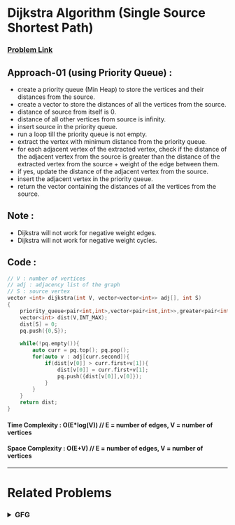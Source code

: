 # Dijkstra Algorithm (Single Source Shortest Path)
### [Problem Link]()

## Approach-01 (using Priority Queue) : 
* create a priority queue (Min Heap) to store the vertices and their distances from the source.
* create a vector to store the distances of all the vertices from the source.
* distance of source from itself is 0.
* distance of all other vertices from source is infinity.
* insert source in the priority queue.
* run a loop till the priority queue is not empty.
* extract the vertex with minimum distance from the priority queue.
* for each adjacent vertex of the extracted vertex, check if the distance of the adjacent vertex from the source is greater than the distance of the extracted vertex from the source + weight of the edge between them.
* if yes, update the distance of the adjacent vertex from the source.
* insert the adjacent vertex in the priority queue.
* return the vector containing the distances of all the vertices from the source.

## Note :
* Dijkstra will not work for negative weight edges.
* Dijkstra will not work for negative weight cycles.


## Code : 
```cpp
// V : number of vertices
// adj : adjacency list of the graph
// S : source vertex
vector <int> dijkstra(int V, vector<vector<int>> adj[], int S)
{
    priority_queue<pair<int,int>,vector<pair<int,int>>,greater<pair<int,int>>> pq;
    vector<int> dist(V,INT_MAX);
    dist[S] = 0;
    pq.push({0,S});
    
    while(!pq.empty()){
        auto curr = pq.top(); pq.pop();
        for(auto v : adj[curr.second]){
            if(dist[v[0]] > curr.first+v[1]){
                dist[v[0]] = curr.first+v[1];
                pq.push({dist[v[0]],v[0]});
            }
        }
    }
    return dist;
}
```

#### Time Complexity : O(E*log(V)) // E = number of edges, V = number of vertices
#### Space Complexity : O(E+V) // E = number of edges, V = number of vertices

---

# Related Problems

<!-- <h3>
<details>
<summary>LeetCode</summary>

> ### 1. Problem: Name ( [Try It]() )

</details>
</h3> -->


<h3>
<details>
<summary>GFG</summary>

> ### 1. Implementing Dijkstra Algorithm ( [Try It](https://practice.geeksforgeeks.org/problems/implementing-dijkstra-set-1-adjacency-matrix/1) )

</details>
</h3>